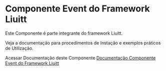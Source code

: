 # Componente Event do Framework Liuitt
Este Componente é parte integrante do framework Liuitt.

Veja a documentação para procedimentos de Instação e exemplos práticos de Utilização.

Acessar Documentação deste Componente
[Documentação Componente Event do Framework Liuitt](http://liuitt.com/docs/1.0/event)




